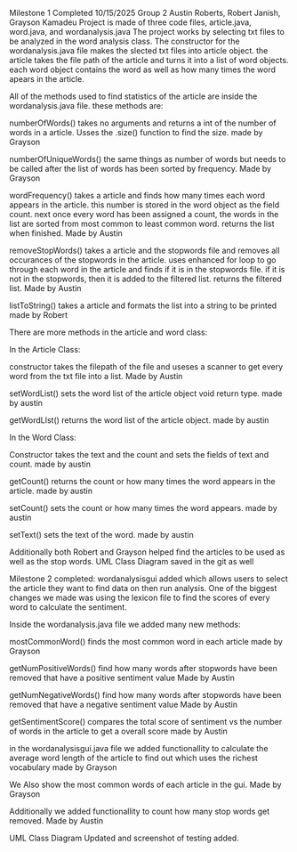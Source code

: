 Milestone 1 Completed 10/15/2025
Group 2 Austin Roberts, Robert Janish, Grayson Kamadeu
Project is made of three code files, article.java, word.java, and wordanalysis.java
The project works by selecting txt files to be analyzed in the word analysis class. The constructor for the wordanalysis.java file makes the slected txt files into article object.
the article takes the file path of the article and turns it into a list of word objects. each word object contains the word as well as how many times the word apears in the article.

All of the methods used to find statistics of the article are inside the wordanalysis.java file.
these methods are:

numberOfWords()
takes no arguments and returns a int of the number of words in a article. Usses the .size() function to find the size. made by Grayson

numberOfUniqueWords()
the same things as number of words but needs to be called after the list of words has been sorted by frequency. Made by Grayson

wordFrequency()
takes a article and finds how many times each word appears in the article. this number is stored in the word object as the field count. next once every word has been assigned a count,
the words in the list are sorted from most common to least common word. returns the list when finished. Made by Austin

removeStopWords()
takes a article and the stopwords file and removes all occurances of the stopwords in the article. uses enhanced for loop to go through each word in the article and finds if it is in the stopwords file.
if it is not in the stopwords, then it is added to the filtered list. returns the filtered list. Made by Austin

listToString()
takes a article and formats the list into a string to be printed made by Robert



There are more methods in the article and word class:

In the Article Class:

constructor takes the filepath of the file and useses a scanner to get every word from the txt file into a list. Made by Austin

setWordList() sets the word list of the article object void return type. made by austin

getWordLIst() returns the word list of the article object. made by austin

In the Word Class:

Constructor takes the text and the count and sets the fields of text and count. made by austin

getCount() returns the count or how many times the word appears in the article. made by austin

setCount() sets the count or how many times the word appears. made by austin

setText() sets the text of the word. made by austin


Additionally both Robert and Grayson helped find the articles to be used as well as the stop words.
UML Class Diagram saved in the git as well


Milestone 2 completed:
wordanalysisgui added which allows users to select the article they want to find data on then run analysis. One of the biggest changes we made was using the lexicon file to find the scores of every word to calculate the sentiment. 

Inside the wordanalysis.java file we added many new methods:

mostCommonWord() finds the most common word in each article made by Grayson

getNumPositiveWords() find how many words after stopwords have been removed that have a positive sentiment value Made by Austin

getNumNegativeWords() find how many words after stopwords have been removed that have a negative sentiment value Made by Austin

getSentimentScore() compares the total score of sentiment vs the number of words in the article to get a overall score made by Austin

in the wordanalysisgui.java file we added functionallity to calculate the average word length of the article to find out which uses the richest vocabulary made by Grayson

We Also show the most common words of each article in the gui. Made by Grayson

Additionally we added functionallity to count how many stop words get removed. Made by Austin

UML Class Diagram Updated and screenshot of testing added.
